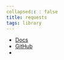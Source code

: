 ```yaml
---
collapsed:: : false
title: requests
tags: library
---
```


- [Docs](https://docs.python-requests.org/en/master/)
- [GitHub](https://github.com/psf/requests)
-